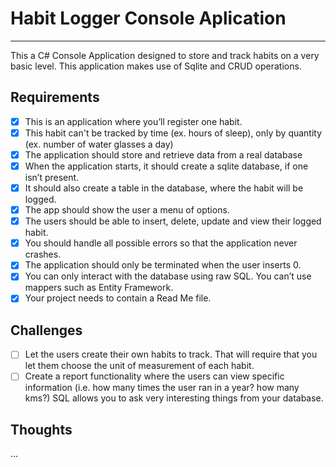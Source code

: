 # Habit Logger Console Aplication
_________
This a C# Console Application designed to store and track habits on a very basic level.
This application makes use of Sqlite and CRUD operations. 

## Requirements
- [x] This is an application where you’ll register one habit.
- [x] This habit can't be tracked by time (ex. hours of sleep), only by quantity (ex. number of water glasses a day)
- [x] The application should store and retrieve data from a real database
- [x] When the application starts, it should create a sqlite database, if one isn’t present.
- [x] It should also create a table in the database, where the habit will be logged.
- [x] The app should show the user a menu of options.
- [x] The users should be able to insert, delete, update and view their logged habit.
- [x] You should handle all possible errors so that the application never crashes.
- [x] The application should only be terminated when the user inserts 0.
- [x] You can only interact with the database using raw SQL. You can’t use mappers such as Entity Framework.
- [x] Your project needs to contain a Read Me file.

## Challenges
- [ ] Let the users create their own habits to track. That will require that you let them choose the unit of measurement of each habit.
- [ ] Create a report functionality where the users can view specific information (i.e. how many times the user ran in a year? how many kms?) SQL allows you to ask very interesting things from your database.

## Thoughts
...
